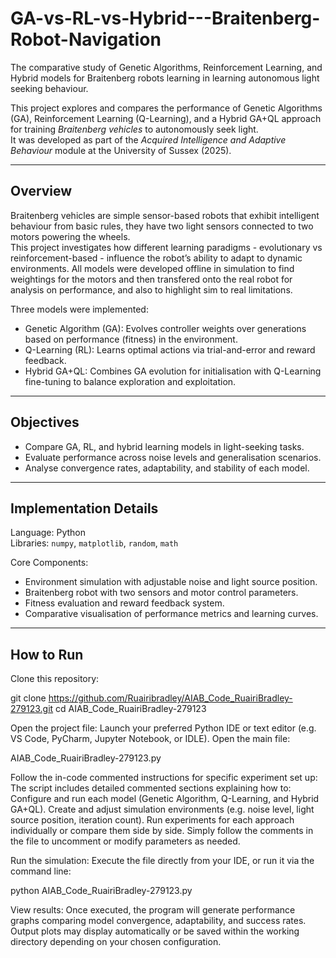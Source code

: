 # GA-vs-RL-vs-Hybrid---Braitenberg-Robot-Navigation
The comparative study of Genetic Algorithms, Reinforcement Learning, and Hybrid models for Braitenberg robots learning in learning autonomous light seeking behaviour.

This project explores and compares the performance of Genetic Algorithms (GA), Reinforcement Learning (Q-Learning), and a Hybrid GA+QL approach for training *Braitenberg vehicles* to autonomously seek light.  
It was developed as part of the *Acquired Intelligence and Adaptive Behaviour* module at the University of Sussex (2025).

---

## Overview

Braitenberg vehicles are simple sensor-based robots that exhibit intelligent behaviour from basic rules, they have two light sensors connected to two motors powering the wheels.  
This project investigates how different learning paradigms - evolutionary vs reinforcement-based - influence the robot’s ability to adapt to dynamic environments.
All models were developed offline in simulation to find weightings for the motors and then transfered onto the real robot for analysis on performance, and also to highlight sim to real limitations. 

Three models were implemented:
- Genetic Algorithm (GA): Evolves controller weights over generations based on performance (fitness) in the environment.  
- Q-Learning (RL): Learns optimal actions via trial-and-error and reward feedback.  
- Hybrid GA+QL: Combines GA evolution for initialisation with Q-Learning fine-tuning to balance exploration and exploitation.

---

## Objectives
- Compare GA, RL, and hybrid learning models in light-seeking tasks.
- Evaluate performance across noise levels and generalisation scenarios.
- Analyse convergence rates, adaptability, and stability of each model.

---

## Implementation Details

Language: Python  
Libraries: `numpy`, `matplotlib`, `random`, `math`  

Core Components:
- Environment simulation with adjustable noise and light source position.
- Braitenberg robot with two sensors and motor control parameters.
- Fitness evaluation and reward feedback system.
- Comparative visualisation of performance metrics and learning curves.

---

## How to Run
Clone this repository:

git clone https://github.com/Ruairibradley/AIAB_Code_RuairiBradley-279123.git
cd AIAB_Code_RuairiBradley-279123



Open the project file:
Launch your preferred Python IDE or text editor (e.g. VS Code, PyCharm, Jupyter Notebook, or IDLE).
Open the main file:

AIAB_Code_RuairiBradley-279123.py


Follow the in-code commented instructions for specific experiment set up:
The script includes detailed commented sections explaining how to:
Configure and run each model (Genetic Algorithm, Q-Learning, and Hybrid GA+QL).
Create and adjust simulation environments (e.g. noise level, light source position, iteration count).
Run experiments for each approach individually or compare them side by side.
Simply follow the comments in the file to uncomment or modify parameters as needed.

Run the simulation:
Execute the file directly from your IDE, or run it via the command line:

python AIAB_Code_RuairiBradley-279123.py


View results:
Once executed, the program will generate performance graphs comparing model convergence, adaptability, and success rates.
Output plots may display automatically or be saved within the working directory depending on your chosen configuration.


